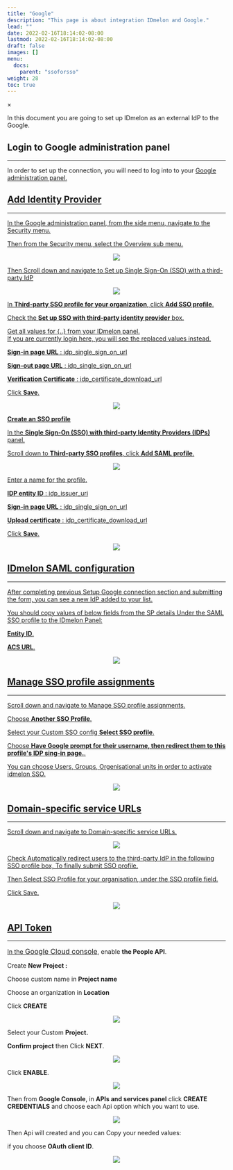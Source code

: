 ```yaml
---
title: "Google"
description: "This page is about integration IDmelon and Google."
lead: ""
date: 2022-02-16T18:14:02-08:00
lastmod: 2022-02-16T18:14:02-08:00
draft: false
images: []
menu:
  docs:
    parent: "ssoforsso"
weight: 28
toc: true
---
```


<div id="_modal" class="modal">
  <span class="close">&times;</span>
  <img class="modal-content" id="img01">
</div>

<p>In this document you are going to set up <span class="code-back">IDmelon</span> as an external IdP to the <span class="code-back">Google</span>.</p>

## Login to  Google administration panel

<hr class="hr-line">

<p>In order to set up the connection, you will need to log into to your <a href="https://admin.google.com" style="font-size:16x;">Google administration panel.</p>

## Add Identity Provider

<hr class="hr-line">

<p>In the <span class="code-back">Google administration panel</span>, from the side menu, navigate to the <span class="code-back">Security</span> menu.</p>

<p>Then from the <span class="code-back">Security</span> menu,  select the <span class="code-back">Overview</span> sub menu.</p>

<div align="center">
    <img src="/images/vendor/sso/google_dashboard_01.png" class="doc-img-frame">
</div>

<p>Then Scroll down and navigate to <span class="code-back">Set up Single Sign-On (SSO) with a third-party IdP</span></p>

<div align="center">
    <img src="/images/vendor/sso/google_dashboard_02.png" class="doc-img-frame">
</div>

<div class="step-row-container">
  <div class="step-column bullet-container">
    <div class="bullet"></div>
  </div>
  <div class="card-column">
    <div class="step-text" >
      <div class="card-body">
        <p>In <span style="font-weight:bold">Third-party SSO profile for your organization</span>, click <span style="font-weight:bold">Add SSO profile</span>.</p>
      </div>
    </div>
  </div>
</div>

<div class="step-row-container">
  <div class="step-column bullet-container">
    <div class="bullet"></div>
  </div>
  <div class="card-column">
    <div class="step-text" >
      <div class="card-body">
        <p>Check the <span style="font-weight:bold">Set up SSO with third-party identity provider</span> box.</p>
      </div>
    </div>
  </div>
</div>

<p class="note-body">Get all values for <span class="code-back">{..}</span> from your IDmelon panel.<br>
If you are currently login here, you will see the replaced values instead.</p>

<div class="step-row-container">
  <div class="step-column bullet-container">
    <div class="bullet"></div>
  </div>
  <div class="card-column">
    <div class="step-text" >
      <div class="card-body">
        <p><span style="font-weight:bold">Sign-in page URL</span> : idp_single_sign_on_url</p>
      </div>
    </div>
  </div>
</div>

<div class="step-row-container">
  <div class="step-column bullet-container">
    <div class="bullet"></div>
  </div>
  <div class="card-column">
    <div class="step-text" >
      <div class="card-body">
        <p><span style="font-weight:bold">Sign-out page URL</span> : idp_single_sign_on_url</p>
      </div>
    </div>
  </div>
</div>

<div class="step-row-container">
  <div class="step-column bullet-container">
    <div class="bullet"></div>
  </div>
  <div class="card-column">
    <div class="step-text" >
      <div class="card-body">
        <p><span style="font-weight:bold">Verification Certificate</span> : idp_certificate_download_url</p>
      </div>
    </div>
  </div>
</div>

<div class="step-row-container">
  <div class="step-column bullet-container">
    <div class="bullet"></div>
  </div>
  <div class="card-column">
    <div class="step-text" >
      <div class="card-body">
        <p>Click <span style="font-weight:bold">Save</span>.</p>
      </div>
    </div>
  </div>
</div>

<div align="center">
    <img src="/images/vendor/sso/google_dashboard_03.png" class="doc-img-frame">
</div>

<p><span style="font-weight:bold">Create an SSO profile</span></p>

<div class="step-row-container">
  <div class="step-column bullet-container">
    <div class="bullet"></div>
  </div>
  <div class="card-column">
    <div class="step-text" >
      <div class="card-body">
        <p>In the <span style="font-weight:bold">Single Sign-On (SSO) with third-party Identity Providers (IDPs)</span> panel.</p>
      </div>
    </div>
  </div>
</div>

<div class="step-row-container">
  <div class="step-column bullet-container">
    <div class="bullet"></div>
  </div>
  <div class="card-column">
    <div class="step-text" >
      <div class="card-body">
        <p>Scroll down to <span style="font-weight:bold">Third-party SSO profiles</span>, click <span style="font-weight:bold">Add SAML profile</span>.</p>
      </div>
    </div>
  </div>
</div>

<div align="center">
    <img src="/images/vendor/sso/google_dashboard_04.png" class="doc-img-frame">
</div>

<div class="step-row-container">
  <div class="step-column bullet-container">
    <div class="bullet"></div>
  </div>
  <div class="card-column">
    <div class="step-text" >
      <div class="card-body">
        <p>Enter a name for the profile.</p>
      </div>
    </div>
  </div>
</div>

<div class="step-row-container">
  <div class="step-column bullet-container">
    <div class="bullet"></div>
  </div>
  <div class="card-column">
    <div class="step-text" >
      <div class="card-body">
        <p><span style="font-weight:bold">IDP entity ID</span> : idp_issuer_uri</p>
      </div>
    </div>
  </div>
</div>

<div class="step-row-container">
  <div class="step-column bullet-container">
    <div class="bullet"></div>
  </div>
  <div class="card-column">
    <div class="step-text" >
      <div class="card-body">
        <p><span style="font-weight:bold">Sign-in page URL</span> : idp_single_sign_on_url</p>
      </div>
    </div>
  </div>
</div>

<div class="step-row-container">
  <div class="step-column bullet-container">
    <div class="bullet"></div>
  </div>
  <div class="card-column">
    <div class="step-text" >
      <div class="card-body">
        <p><span style="font-weight:bold">Upload certificate</span> : idp_certificate_download_url</p>
      </div>
    </div>
  </div>
</div>

<div class="step-row-container">
  <div class="step-column bullet-container">
    <div class="bullet"></div>
  </div>
  <div class="card-column">
    <div class="step-text" >
      <div class="card-body">
        <p>Click <span style="font-weight:bold">Save</span>.</p>
      </div>
    </div>
  </div>
</div>

<div align="center">
    <img src="/images/vendor/sso/google_dashboard_05.png" class="doc-img-frame">
</div>

## IDmelon SAML configuration

<hr class="hr-line">

<p>After completing previous <span class="code-back">Setup Google connection</span> section and submitting the form, you can see a new IdP added to your list.</p>

<p>You should copy values of below fields from the <span class="code-back">SP details</span> Under the <span class="code-back">SAML SSO profile</span> to the <span class="code-back">IDmelon</span> Panel:</p>

<div class="step-row-container">
  <div class="step-column bullet-container">
    <div class="bullet"></div>
  </div>
  <div class="card-column">
    <div class="step-text" >
      <div class="card-body">
        <p><span style="font-weight:bold">Entity ID</span>.</p>
      </div>
    </div>
  </div>
</div>

<div class="step-row-container">
  <div class="step-column bullet-container">
    <div class="bullet"></div>
  </div>
  <div class="card-column">
    <div class="step-text" >
      <div class="card-body">
        <p><span style="font-weight:bold">ACS URL</span>.</p>
      </div>
    </div>
  </div>
</div>

<div align="center">
    <img src="/images/vendor/sso/google_dashboard_06.png" class="doc-img-frame">
</div>

## Manage SSO profile assignments

<hr class="hr-line">

<p>Scroll down and navigate to <span class="code-back">Manage SSO profile assignments</span>.</p>

<div class="step-row-container">
  <div class="step-column bullet-container">
    <div class="bullet"></div>
  </div>
  <div class="card-column">
    <div class="step-text" >
      <div class="card-body">
        <p>Choose <span style="font-weight:bold">Another SSO Profile</span>.</p>
      </div>
    </div>
  </div>
</div>

<div class="step-row-container">
  <div class="step-column bullet-container">
    <div class="bullet"></div>
  </div>
  <div class="card-column">
    <div class="step-text" >
      <div class="card-body">
        <p>Select your Custom SSO config <span style="font-weight:bold">Select SSO profile</span>.</p>
      </div>
    </div>
  </div>
</div>

<div class="step-row-container">
  <div class="step-column bullet-container">
    <div class="bullet"></div>
  </div>
  <div class="card-column">
    <div class="step-text" >
      <div class="card-body">
        <p>Choose <span style="font-weight:bold">Have Google prompt for their username, then redirect them to this profile's IDP sing-in page.</span>.</p>
      </div>
    </div>
  </div>
</div>

<p>You can choose <span class="code-back">Users</span>, <span class="code-back">Groups</span>, <span class="code-back">Orgenisational units</span> in order to activate idmelon SSO.</p>

<div align="center">
    <img src="/images/vendor/sso/google_dashboard_07.png" class="doc-img-frame">
</div>

## Domain-specific service URLs

<hr class="hr-line">

<p>Scroll down and navigate to <span class="code-back">Domain-specific service URLs</span>.</p>

<div align="center">
    <img src="/images/vendor/sso/google_dashboard_08.png" class="doc-img-frame">
</div>

<p>Check <span class="code-back">Automatically redirect users to the third-party IdP in the following SSO profile</span> box, To finally submit SSO profile.</p>

<p>Then Select <span class="code-back">SSO Profile for your organisation</span>, under the <span class="code-back">SSO profile</span> field.</p>

<p>Click <span class="code-back">Save</span>.</p>

<div align="center">
    <img src="/images/vendor/sso/google_dashboard_09.png" class="doc-img-frame">
</div>


## API Token

<hr class="hr-line">

<div class="step-row-container">
  <div class="step-column bullet-container">
    <div class="bullet"></div>
  </div>
  <div class="card-column">
    <div class="step-text" >
      <div class="card-body">
        <p>In the <a href="https://console.cloud.google.com/apis/" style="font-size:16px;">Google Cloud console</a>, enable <span style="font-weight:bold">the People API</span>.</p>
      </div>
    </div>
  </div>
</div>

<div class="step-row-container">
  <div class="step-column bullet-container">
    <div class="bullet"></div>
  </div>
  <div class="card-column">
    <div class="step-text" >
      <div class="card-body">
        <p>Create <span style="font-weight:bold">New Project :</span></p>
      </div>
    </div>
  </div>
</div>

<div class="mx-3">
<div class="step-row-container">
  <div class="step-column bullet-container">
    <div class="bullet"></div>
  </div>
  <div class="card-column">
    <div class="step-text" >
      <div class="card-body">
        <p>Choose custom name in <span style="font-weight:bold">Project name</span></p>
      </div>
    </div>
  </div>
</div>

<div class="step-row-container">
  <div class="step-column bullet-container">
    <div class="bullet"></div>
  </div>
  <div class="card-column">
    <div class="step-text" >
      <div class="card-body">
        <p>Choose an organization in <span style="font-weight:bold">Location</span></p>
      </div>
    </div>
  </div>
</div>

<div class="step-row-container">
  <div class="step-column bullet-container">
    <div class="bullet"></div>
  </div>
  <div class="card-column">
    <div class="step-text" >
      <div class="card-body">
        <p>Click <span style="font-weight:bold">CREATE</span></p>
      </div>
    </div>
  </div>
</div>
</div>

<div align="center">
    <img src="/images/vendor/sso/google_dashboard_10.png" class="doc-img-frame">
</div>

<div class="step-row-container">
  <div class="step-column bullet-container">
    <div class="bullet"></div>
  </div>
  <div class="card-column">
    <div class="step-text" >
      <div class="card-body">
        <p>Select your Custom <span style="font-weight:bold">Project.</span></p>
      </div>
    </div>
  </div>
</div>

<div class="step-row-container">
  <div class="step-column bullet-container">
    <div class="bullet"></div>
  </div>
  <div class="card-column">
    <div class="step-text" >
      <div class="card-body">
        <p><span style="font-weight:bold">Confirm project</span> then Click <span style="font-weight:bold">NEXT</span>.</p>
      </div>
    </div>
  </div>
</div>

<div align="center">
    <img src="/images/vendor/sso/google_dashboard_11.png" class="doc-img-frame">
</div>

<div class="step-row-container">
  <div class="step-column bullet-container">
    <div class="bullet"></div>
  </div>
  <div class="card-column">
    <div class="step-text" >
      <div class="card-body">
        <p>Click <span style="font-weight:bold">ENABLE</span>.</p>
      </div>
    </div>
  </div>
</div>

<div align="center">
    <img src="/images/vendor/sso/google_dashboard_12.png" class="doc-img-frame">
</div>

<div class="step-row-container">
  <div class="step-column bullet-container">
    <div class="bullet"></div>
  </div>
  <div class="card-column">
    <div class="step-text" >
      <div class="card-body">
        <p>Then from <span style="font-weight:bold">Google Console</span>, in <span style="font-weight:bold">APIs and services panel</span> click <span style="font-weight:bold">CREATE CREDENTIALS</span> and choose each Api option which you want to use.</p>
      </div>
    </div>
  </div>
</div>

<div align="center">
    <img src="/images/vendor/sso/google_dashboard_13.png" class="doc-img-frame">
</div>

<div class="step-row-container">
  <div class="step-column bullet-container">
    <div class="bullet"></div>
  </div>
  <div class="card-column">
    <div class="step-text" >
      <div class="card-body">
        <p>Then Api will created and you can Copy your needed values: </p>
      </div>
    </div>
  </div>
</div>

<div class="mx-3">
<div class="step-row-container">
  <div class="step-column bullet-container">
    <div class="bullet"></div>
  </div>
  <div class="card-column">
    <div class="step-text" >
      <div class="card-body">
        <p>if you choose <span style="font-weight:bold">OAuth client ID</span>.</p>
      </div>
    </div>
  </div>
</div>
</div>

<div align="center">
    <img src="/images/vendor/sso/google_dashboard_14.png" class="doc-img-frame">
</div>
